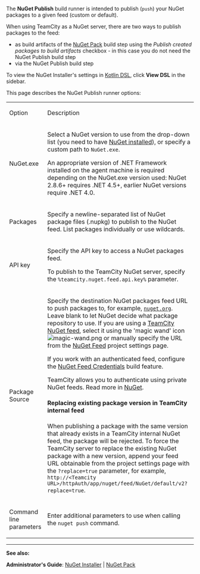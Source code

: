 [//]: # (title: NuGet Publish)
[//]: # (auxiliary-id: NuGet Publish)

The __NuGet Publish__ build runner is intended to publish (`push`) your NuGet packages to a given feed (custom or default).

<tip>

When using TeamCity as a NuGet server, there are two ways to publish packages to the feed:
* as build artifacts of the [NuGet Pack](nuget-pack.md) build step using the _Publish created packages to build artifacts_ checkbox \- in this case you do not need the NuGet Publish build step
* via the NuGet Publish build step
</tip>


<include src="nuget.md" include-id="nuget-OS"/>
 
<tip>

To view the NuGet Installer's settings in [Kotlin DSL](kotlin-dsl.md), click __View DSL__ in the sidebar.

</tip>

This page describes the NuGet Publish runner options:

<table><tr>

<td>

Option


</td>

<td>

Description


</td></tr><tr>

<td>

NuGet.exe


</td>

<td>

Select a NuGet version to use from the drop\-down list (you need to have [NuGet installed](nuget.md)), or specify a custom path to `NuGet.exe`.

<note>

An appropriate version of .NET Framework installed on the agent machine is required depending on the NuGet.exe version used: NuGet 2.8.6\+ requires .NET 4.5\+, earlier NuGet versions require .NET 4.0.
</note>


</td></tr><tr>

<td>

Packages


</td>

<td>

Specify a newline\-separated list of NuGet package files (.nupkg) to publish to the NuGet feed. List packages individually or use wildcards.


</td></tr><tr>

<td>

API key


</td>

<td>

Specify the API key to access a NuGet packages feed.

To publish to the TeamCity NuGet server, specify the `%teamcity.nuget.feed.api.key%` parameter.


</td></tr><tr>

<td>

Package Source


</td>

<td>

Specify the destination NuGet packages feed URL to push packages to, for example, [`nuget.org`](http://nuget.org). Leave blank to let NuGet decide what package repository to use. If you are using a [TeamCity NuGet feed](using-teamcity-as-nuget-feed.md), select it using the 'magic wand' icon ![magic-wand.png](magic-wand.png) or manually specify the URL from the [NuGet Feed](using-teamcity-as-nuget-feed.md) project settings page.

If you work with an authenticated feed, configure the [NuGet Feed Credentials](nuget-feed-credentials.md) build feature.   

TeamCity allows you to authenticate using private NuGet feeds. Read more in [NuGet](nuget.md#Authentication+in+private+NuGet+Feeds).

#### Replacing existing package version in TeamCity internal feed

When publishing a package with the same version that already exists in a TeamCity internal NuGet feed, the package will be rejected. To force the TeamCity server to replace the existing NuGet package with a new version, append your feed URL obtainable from the project settings page with the `?replace=true` parameter, for example, `http://<Teamcity URL>/httpAuth/app/nuget/feed/NuGet/default/v2?replace=true`.


</td></tr><tr>

<td>

Command line parameters

</td>

<td>

Enter additional parameters to use when calling the `nuget push` command.

</td></tr></table>

 __  __

__See also:__



__Administrator's Guide__: [NuGet Installer](nuget-installer.md) | [NuGet Pack](nuget-pack.md)
